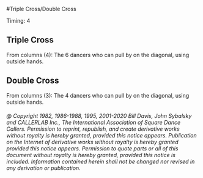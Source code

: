 
#Triple Cross/Double Cross 

Timing: 4

## Triple Cross

From columns (4): The 6 dancers who can pull by on the diagonal, using outside hands.

## Double Cross

From columns (3): The 4 dancers who can pull by on the diagonal, using outside hands.

###### @ Copyright 1982, 1986-1988, 1995, 2001-2020 Bill Davis, John Sybalsky and CALLERLAB Inc., The International Association of Square Dance Callers. Permission to reprint, republish, and create derivative works without royalty is hereby granted, provided this notice appears. Publication on the Internet of derivative works without royalty is hereby granted provided this notice appears. Permission to quote parts or all of this document without royalty is hereby granted, provided this notice is included. Information contained herein shall not be changed nor revised in any derivation or publication.
